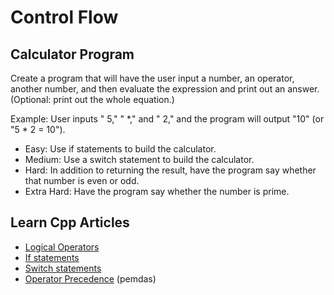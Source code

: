 # Control Flow

## Calculator Program

Create a program that will have the user input a number, an operator, another number, and then evaluate the expression and print out an answer. (Optional: print out the whole equation.)  

Example: User inputs " 5," " *," and " 2," and the program will output "10" (or "5 * 2 = 10").

* Easy: Use if statements to build the calculator.
* Medium: Use a switch statement to build the calculator.
* Hard: In addition to returning the result, have the program say whether that number is even or odd.
* Extra Hard: Have the program say whether the number is prime.

## Learn Cpp Articles

* [Logical Operators](http://www.learncpp.com/cpp-tutorial/36-logical-operators/)
* [If statements](http://www.learncpp.com/cpp-tutorial/52-if-statements/)
* [Switch statements](http://www.learncpp.com/cpp-tutorial/53-switch-statements/)
* [Operator Precedence](http://www.learncpp.com/cpp-tutorial/31-precedence-and-associativity/) (pemdas)